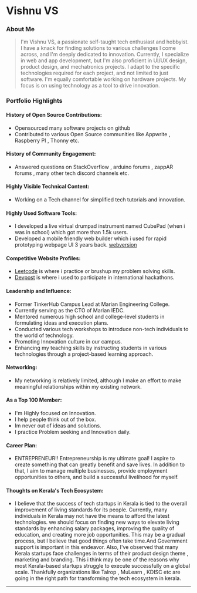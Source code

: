 # Vishnu VS 

### About Me

> I'm Vishnu VS, a passionate self-taught tech enthusiast and hobbyist. I have a knack for finding solutions to various challenges I come across, and I'm deeply dedicated to innovation. Currently, I specialize in web and app development, but I'm also proficient in UI/UX design, product design, and mechatronics projects. I adapt to the specific technologies required for each project, and not limited to just software. I'm equally comfortable working on hardware projects. My focus is on using technology as a tool to drive innovation.


### Portfolio Highlights


#### History of Open Source Contributions:
- Opensourced many software projects on github
- Contributed to various Open Source communities like Appwrite , Raspberry PI , Thonny etc.

#### History of Community Engagement:

- Answered questions on StackOverflow ,  arduino forums , zappAR forums , many other tech discord channels etc.

#### Highly Visible Technical Content:

 -  Working on a Tech channel for simplified tech tutorials and innovation.

#### Highly Used Software Tools:

- I developed a live virtual drumpad instrument named CubePad (when i was in school) which got more than 1.5k users.
- Developed a mobile friendly web builder which i used for rapid prototyping webpage UI 3 years back. [webversion](https://github.com/Vishnuxx/WebMaker)

#### Competitive Website Profiles:

- [Leetcode](https://leetcode.com/vassoo329/) is where i practice or brushup my problem solving skills.
- [Devpost](https://devpost.com/Vishnuxx?ref_content=user-portfolio&ref_feature=portfolio&ref_medium=global-nav) is where i used to participate in international hackathons.

#### Leadership and Influence:

- Former TinkerHub Campus Lead at Marian Engineering College.
- Currently serving as the CTO of Marian IEDC.
- Mentored numerous high school and college-level students in formulating ideas and execution plans.
- Conducted various tech workshops to introduce non-tech individuals to the world of technology.
- Promoting Innovation culture in our campus.
- Enhancing my teaching skills by instructing students in various technologies through a project-based learning approach.

#### Networking:

- My networking is relatively limited, although I make an effort to make meaningful relationships within my existing network.

#### As a Top 100 Member:

- I'm Highly focused on Innovation.
- I help people think out of the box.
- Im never out of ideas and solutions.
- I practice Problem seeking and Innovation daily.

#### Career Plan:

- ENTREPRENEUR!! Entrepreneurship is my ultimate goal! I aspire to create something that can greatly benefit and save lives. In addition to that, I aim to manage multiple businesses, provide employment opportunities to others, and build a successful livelihood for myself.

#### Thoughts on Kerala's Tech Ecosystem:

- I believe that the success of tech startups in Kerala is tied to the overall improvement of living standards for its people. Currently, many individuals in Kerala may not have the means to afford the latest technologies. we should focus on finding new ways to elevate living standards by enhancing salary packages, improving the quality of education, and creating more job opportunities. This may be a gradual process, but I believe that good things often take time.And Government support is important in this endeavor. Also, I've observed that many Kerala startups face challenges in terms of their product design theme , marketing and branding. This i think may be one of the reasons why most Kerala-based startups struggle to execute successfully on a global scale. Thankfully organizations like Talrop , MuLearn , KDISC etc are going in the right path for transforming the tech ecosystem in kerala.


---
